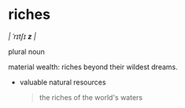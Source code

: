 # riches 
_| ˈrɪtʃɪ **z** |_

plural noun

material wealth: riches beyond their wildest dreams.
  - valuable natural resources
    > the riches of the world's waters
